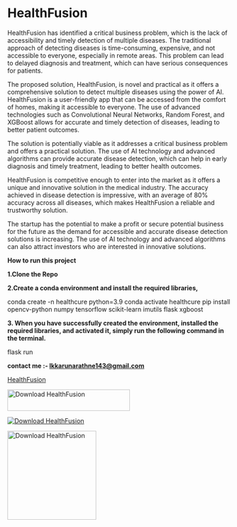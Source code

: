 # HealthFusion
HealthFusion has identified a critical business problem, which is the lack of accessibility and timely detection of multiple diseases. The traditional approach of detecting diseases is time-consuming, expensive, and not accessible to everyone, especially in remote areas. This problem can lead to delayed diagnosis and treatment, which can have serious consequences for patients.

The proposed solution, HealthFusion, is novel and practical as it offers a comprehensive solution to detect multiple diseases using the power of AI. HealthFusion is a user-friendly app that can be accessed from the comfort of homes, making it accessible to everyone. The use of advanced technologies such as Convolutional Neural Networks, Random Forest, and XGBoost allows for accurate and timely detection of diseases, leading to better patient outcomes.

The solution is potentially viable as it addresses a critical business problem and offers a practical solution. The use of AI technology and advanced algorithms can provide accurate disease detection, which can help in early diagnosis and timely treatment, leading to better health outcomes.

HealthFusion is competitive enough to enter into the market as it offers a unique and innovative solution in the medical industry. The accuracy achieved in disease detection is impressive, with an average of 80% accuracy across all diseases, which makes HealthFusion a reliable and trustworthy solution.

The startup has the potential to make a profit or secure potential business for the future as the demand for accessible and accurate disease detection solutions is increasing. The use of AI technology and advanced algorithms can also attract investors who are interested in innovative solutions.


**How to run this project**

**1.Clone the Repo**

**2.Create a conda environment and install the required libraries,**

conda create -n healthcure python=3.9
conda activate healthcure 
pip install opencv-python numpy tensorflow scikit-learn imutils flask xgboost

**3. When you have successfully created the environment, installed the required libraries, and activated it, simply run the following command in the terminal.**

flask run

**contact me :- lkkarunarathne143@gmail.com**

<!-- Begin SF Tag -->
<div class="sf-root" data-id="3617418" data-badge="oss-users-love-us-white" style="width:137px">
    <a href="https://sourceforge.net/projects/healthfusion/" target="_blank">HealthFusion</a>
</div>
<script>(function () {var sc=document.createElement('script');sc.async=true;sc.src='https://b.sf-syn.com/badge_js?sf_id=3617418';var p=document.getElementsByTagName('script')[0];p.parentNode.insertBefore(sc, p);})();
</script>
<!-- End SF Tag -->

<a href="https://sourceforge.net/projects/healthfusion/files/latest/download"><img alt="Download HealthFusion" src="https://a.fsdn.com/con/app/sf-download-button" width=276 height=48 srcset="https://a.fsdn.com/con/app/sf-download-button?button_size=2x 2x"></a>

<a href="https://sourceforge.net/projects/healthfusion/files/latest/download"><img alt="Download HealthFusion" src="https://img.shields.io/sourceforge/dm/healthfusion.svg" ></a>

<a href="https://sourceforge.net/p/healthfusion/"><img alt="Download HealthFusion" src="https://sourceforge.net/sflogo.php?type=17&group_id=3617418" width=200></a>
